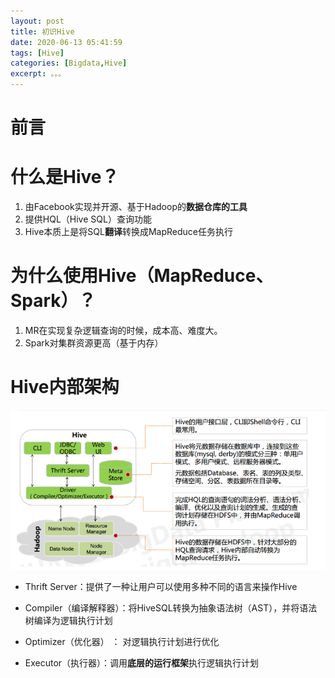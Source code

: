 ```yaml
---
layout: post
title: 初识Hive
date: 2020-06-13 05:41:59
tags: [Hive]
categories: [Bigdata,Hive]
excerpt: 。。。
---
```


# 前言

# 什么是Hive？

1. 由Facebook实现并开源、基于Hadoop的**数据仓库的工具**
2. 提供HQL（Hive SQL）查询功能
3. Hive本质上是将SQL**翻译**转换成MapReduce任务执行

# 为什么使用Hive（MapReduce、Spark）？

1. MR在实现复杂逻辑查询的时候，成本高、难度大。
2. Spark对集群资源更高（基于内存）

# Hive内部架构

![](https://github.com/CharlieTao/CharlieTao.github.sources/blob/master/BigData/Pictures/Hive/Hive内部架构.png?raw=true)

- Thrift Server：提供了一种让用户可以使用多种不同的语言来操作Hive

  <!-- Thrift 是 Facebook 开发的一个软件框架，可以用来进行可扩展且跨语言的服务的开发， Hive 集成了该服务，能让不同的编程语言调用 Hive 的接口 -->

- Compiler（编译解释器）：将HiveSQL转换为抽象语法树（AST），并将语法树编译为逻辑执行计划

- Optimizer（优化器） ： 对逻辑执行计划进行优化 

-  Executor（执行器）：调用**底层的运行框架**执行逻辑执行计划 